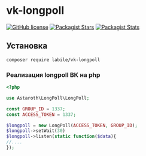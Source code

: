 # vk-longpoll

[![GitHub license](https://img.shields.io/badge/license-BSD-green.svg)](https://github.com/labi-le/vk-longpoll-component/blob/main/LICENSE)
[![Packagist Stars](https://img.shields.io/packagist/stars/labile/vk-longpoll)](https://packagist.org/packages/labile/vk-longpoll/stats)
[![Packagist Stats](https://img.shields.io/packagist/dt/labile/vk-longpoll)](https://packagist.org/packages/labile/vk-longpoll/stats)


## Установка

`composer require labile/vk-longpoll`

### Реализация longpoll ВК на php

```php
<?php

use Astaroth\LongPoll\LongPoll;

const GROUP_ID = 1337;
const ACCESS_TOKEN = 1337;

$longpoll = new LongPoll(ACCESS_TOKEN, GROUP_ID);
$longpoll->setWait(30)
$longpoll->listen(static function($data){
//....
});

```

